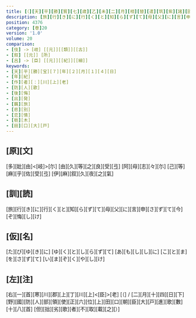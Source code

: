 ```yaml
---
title: [（][天][平][勝][寳][七][歳][乙][未][二][月][相][替][遣][筑][紫][諸][國][防][人][等][歌][）]
description: [旅][行][き][に][行][く][と][知][ら][ず][て][母][父][に][言][申][さ][ず][て][今][ぞ][悔][し][け]
position: 4376
category: [巻]20
version: '1.0'
volume: 20
comparison:
- [伎] -> [岐] [[元]][[類]][[古]]
- [叙] [[元]] [所]
- [呂] -> [臣] [[元]][[紀]][[細]]
keywords:
- [天][平][勝][宝][７][年][２][月][１][４][日]
- [年][紀]
- [作][者][：][川][上][老]
- [防][人][歌]
- [後][悔]
- [出][発]
- [羈][旅]
- [悲][別]
- [恋][情]
- [栃][木]
- [田][口][大][戸]
---
```


## [原][文]

[多][妣][由]<[岐]>[尓] [由][久][等][之][良][受][弖] [阿][母][志][々][尓] [己][等][麻][乎][佐][受][弖] [伊][麻][叙][久][夜][之][氣]

## [訓][読]

[旅][行][き][に][行][く][と][知][ら][ず][て][母][父][に][言][申][さ][ず][て][今][ぞ][悔][し][け]

## [仮][名]

[た][び][ゆ][き][に] [ゆ][く][と][し][ら][ず][て] [あ][も][し][し][に] [こ][と][ま][を][さ][ず][て] [い][ま][ぞ][く][や][し][け]

## [左][注]

[右][一][首][寒][川][郡][上][丁][川][上]<[臣]>[老] [（] / [二][月][十][四][日][下][野][國][防][人][部][領][使][正][六][位][上][田][口][朝][臣][大][戸][進][歌][數][十][八][首] [但][拙][劣][歌][者][不][取][載][之][）]
